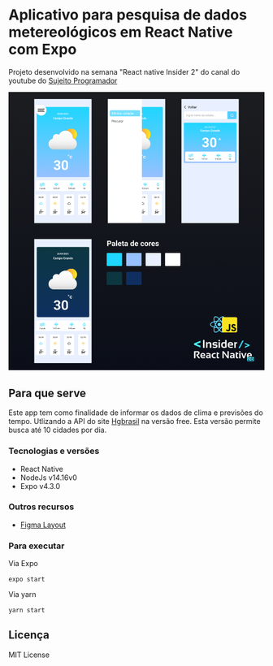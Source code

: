 # Aplicativo para pesquisa de dados metereológicos em React Native com Expo

Projeto desenvolvido na semana "React native Insider 2" do canal do youtube do [Sujeito Programador](https://www.youtube.com/c/Sujeitoprogramador/)

![Layout](_gitassets/rn-layout-2.png)

## Para que serve

Este app tem como finalidade de informar os dados de clima e previsões do tempo. Utlizando a API do site [Hgbrasil](https://hgbrasil.com/ ) na versão free. Esta versão permite busca até 10 cidades por dia.

### Tecnologias e versões

- React Native
- NodeJs v14.16v0
- Expo  v4.3.0

### Outros recursos

- [Figma Layout](https://www.figma.com/file/2CEqVyn4KRy85f9N0Vc1VY/Projeto-App?node-id=210%3A14)

### Para executar

Via Expo
```
expo start
```
Via yarn

```
yarn start
```

## Licença

MIT License

